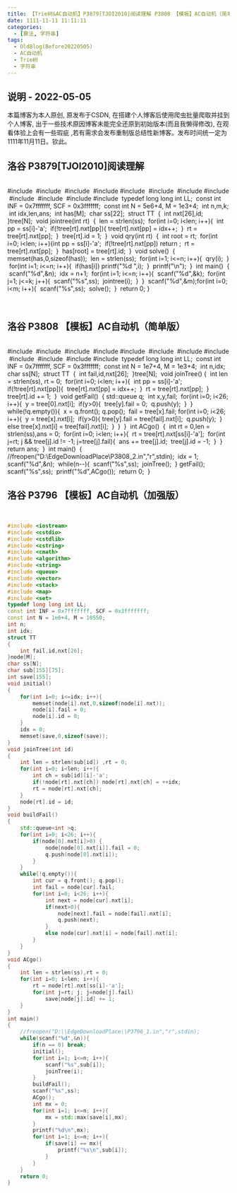 ```yaml
---
title: 【Trie树&AC自动机】P3879[TJOI2010]阅读理解 P3808 【模板】AC自动机（简单版）P3796 【模板】AC自动机（加强版）.md
date: 1111-11-11 11:11:11
categories:
  - [算法, 字符串]
tags:
  - OldBlog(Before20220505)
  - AC自动机
  - Trie树
  - 字符串
---
```


## 说明 - 2022-05-05
本篇博客为本人原创, 原发布于CSDN, 在搭建个人博客后使用爬虫批量爬取并挂到个人博客, 出于一些技术原因博客未能完全还原到初始版本(而且我懒得修改), 在观看体验上会有一些瑕疵 ,若有需求会发布重制版总结性新博客。发布时间统一定为1111年11月11日。钦此。

## 洛谷 P3879[TJOI2010]阅读理解


​    
​    #include <iostream>
​    #include <cstdio>
​    #include <cstdlib>
​    #include <cstring>
​    #include <cmath>
​    #include <algorithm>
​    #include <string>
​    #include <queue>
​    #include <vector>
​    #include <stack>
​    #include <map>
​    #include <set>
​    typedef long long int LL;
​    const int INF = 0x7fffffff, SCF = 0x3fffffff;
​    const int N = 5e6+4, M = 1e3+4;
​    int n,m,k;
​    int idx,len,ans;
​    int has[M];
​    char ss[22];
​    struct TT
​    {
​        int nxt[26],id;
​    }tree[N];
​    void jointree(int rt)
​    {
​        len = strlen(ss);
​        for(int i=0; i<len; i++){
​            int pp = ss[i]-'a';
​            if(!tree[rt].nxt[pp]){
​                tree[rt].nxt[pp] = idx++;
​            }
​            rt = tree[rt].nxt[pp];
​        }
​        tree[rt].id = 1;
​    }
​    void qry(int rt)
​    {
​        int root = rt;
​        for(int i=0; i<len; i++){
​            int pp = ss[i]-'a';
​            if(!tree[rt].nxt[pp]) return ;
​            rt = tree[rt].nxt[pp];
​        }
​        has[root] = tree[rt].id;
​    }
​    void solve()
​    {
​        memset(has,0,sizeof(has));
​        len = strlen(ss);
​        for(int i=1; i<=n; i++){
​            qry(i);
​        }
​        for(int i=1; i<=n; i++){
​            if(has[i]) printf("%d ",i);
​        }
​        printf("\n");
​    }
​    int main()
​    {
​        scanf("%d",&n);
​        idx = n+1;
​        for(int i=1; i<=n; i++){
​            scanf("%d",&k);
​            for(int j=1; j<=k; j++){
​                scanf("%s",ss);
​                jointree(i);
​            }
​        }
​        scanf("%d",&m);
​        for(int i=0; i<m; i++){
​            scanf("%s",ss);
​            solve();
​        }
​        return 0;
​    }


​    

## 洛谷 P3808 【模板】AC自动机（简单版）


​    
​    #include <iostream>
​    #include <cstdio>
​    #include <cstdlib>
​    #include <cstring>
​    #include <cmath>
​    #include <algorithm>
​    #include <string>
​    #include <queue>
​    #include <vector>
​    #include <stack>
​    #include <map>
​    #include <set>
​    typedef long long int LL;
​    const int INF = 0x7fffffff, SCF = 0x3fffffff;
​    const int N = 1e7+4, M = 1e3+4;
​    int n,idx;
​    char ss[N];
​    struct TT
​    {
​        int fail,id,nxt[26];
​    }tree[N];
​    void joinTree()
​    {
​        int len = strlen(ss), rt = 0;
​        for(int i=0; i<len; i++){
​            int pp = ss[i]-'a';
​            if(!tree[rt].nxt[pp]){
​                tree[rt].nxt[pp] = idx++;
​            }
​            rt = tree[rt].nxt[pp];
​        }
​        tree[rt].id += 1;
​    }
​    void getFail()
​    {
​        std::queue<int> q;
​        int x,y,fail;
​        for(int i=0; i<26; i++){
​            y = tree[0].nxt[i];
​            if(y>0){
​                tree[y].fail = 0;
​                q.push(y);
​            }
​        }
​        while(!q.empty()){
​            x = q.front(); q.pop();
​            fail = tree[x].fail;
​            for(int i=0; i<26; i++){
​                y = tree[x].nxt[i];
​                if(y>0){
​                    tree[y].fail = tree[fail].nxt[i];
​                    q.push(y);
​                }
​                else tree[x].nxt[i] = tree[fail].nxt[i];
​            }
​        }
​    }
​    int ACgo()
​    {
​        int rt = 0,len = strlen(ss),ans = 0;
​        for(int i=0; i<len; i++){
​            rt = tree[rt].nxt[ss[i]-'a'];
​            for(int j=rt; j && tree[j].id != -1; j=tree[j].fail){
​                ans += tree[j].id;
​                tree[j].id = -1;
​            }
​        }
​        return ans;
​    }
​    int main()
​    {
​        //freopen("D:\\EdgeDownloadPlace\\P3808_2.in","r",stdin);
​        idx = 1;
​        scanf("%d",&n);
​        while(n--){
​            scanf("%s",ss);
​            joinTree();
​        }
​        getFail();
​        scanf("%s",ss);
​        printf("%d",ACgo());
​        return 0;
​    }


## 洛谷 P3796 【模板】AC自动机（加强版）


​    
```cpp
#include <iostream>
#include <cstdio>
#include <cstdlib>
#include <cstring>
#include <cmath>
#include <algorithm>
#include <string>
#include <queue>
#include <vector>
#include <stack>
#include <map>
#include <set>
typedef long long int LL;
const int INF = 0x7fffffff, SCF = 0x3fffffff;
const int N = 1e6+4, M = 10550;
int n;
int idx;
struct TT
{
    int fail,id,nxt[26];
}node[M];
char ss[N];
char sub[155][75];
int save[155];
void initial()
{
    for(int i=0; i<=idx; i++){
        memset(node[i].nxt,0,sizeof(node[i].nxt));
        node[i].fail = 0;
        node[i].id = 0;
    }
    idx = 0;
    memset(save,0,sizeof(save));
}
void joinTree(int id)
{
    int len = strlen(sub[id]) ,rt = 0;
    for(int i=0; i<len; i++){
        int ch = sub[id][i]-'a';
        if(!node[rt].nxt[ch]) node[rt].nxt[ch] = ++idx;
        rt = node[rt].nxt[ch];
    }
    node[rt].id = id;
}
void buildFail()
{
    std::queue<int >q;
    for(int i=0; i<26; i++){
        if(node[0].nxt[i]>0) {
            node[node[0].nxt[i]].fail = 0;
            q.push(node[0].nxt[i]);
        }
    }
    while(!q.empty()){
        int cur = q.front(); q.pop();
        int fail = node[cur].fail;
        for(int i=0; i<26; i++){
            int next = node[cur].nxt[i];
            if(next>0){
                node[next].fail = node[fail].nxt[i];
                q.push(next);
            }
            else node[cur].nxt[i] = node[fail].nxt[i];
        }
    }
}
void ACgo()
{
    int len = strlen(ss),rt = 0;
    for(int i=0; i<len; i++){
        rt = node[rt].nxt[ss[i]-'a'];
        for(int j=rt; j; j=node[j].fail)
            save[node[j].id] += 1;
    }
}
int main()
{
    //freopen("D:\\EdgeDownloadPlace\\P3796_1.in","r",stdin);
    while(scanf("%d",&n)){
        if(n == 0) break;
        initial();
        for(int i=1; i<=n; i++){
            scanf("%s",sub[i]);
            joinTree(i);
        }
        buildFail();
        scanf("%s",ss);
        ACgo();
        int mx = 0;
        for(int i=1; i<=n; i++){
            mx = std::max(save[i],mx);
        }
        printf("%d\n",mx);
        for(int i=1; i<=n; i++){
            if(save[i] == mx){
                printf("%s\n",sub[i]);
            }
        }
    }
    return 0;
}
```


​    

